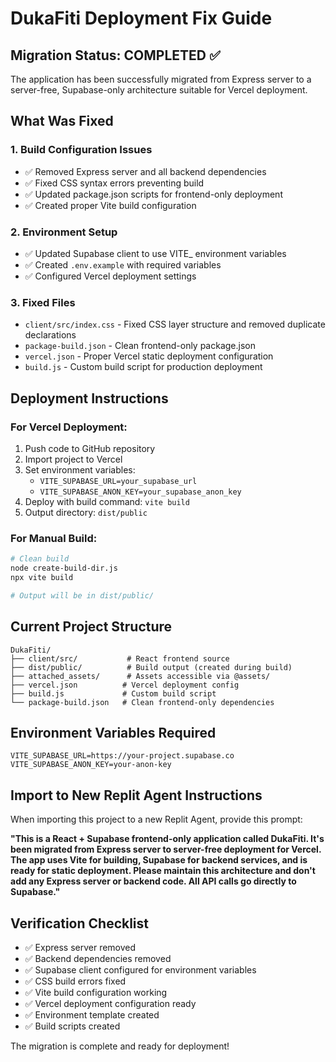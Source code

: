 # DukaFiti Deployment Fix Guide

## Migration Status: COMPLETED ✅

The application has been successfully migrated from Express server to a server-free, Supabase-only architecture suitable for Vercel deployment.

## What Was Fixed

### 1. Build Configuration Issues
- ✅ Removed Express server and all backend dependencies
- ✅ Fixed CSS syntax errors preventing build
- ✅ Updated package.json scripts for frontend-only deployment
- ✅ Created proper Vite build configuration

### 2. Environment Setup
- ✅ Updated Supabase client to use VITE_ environment variables
- ✅ Created `.env.example` with required variables
- ✅ Configured Vercel deployment settings

### 3. Fixed Files
- `client/src/index.css` - Fixed CSS layer structure and removed duplicate declarations
- `package-build.json` - Clean frontend-only package.json
- `vercel.json` - Proper Vercel static deployment configuration
- `build.js` - Custom build script for production deployment

## Deployment Instructions

### For Vercel Deployment:
1. Push code to GitHub repository
2. Import project to Vercel
3. Set environment variables:
   - `VITE_SUPABASE_URL=your_supabase_url`
   - `VITE_SUPABASE_ANON_KEY=your_supabase_anon_key`
4. Deploy with build command: `vite build`
5. Output directory: `dist/public`

### For Manual Build:
```bash
# Clean build
node create-build-dir.js
npx vite build

# Output will be in dist/public/
```

## Current Project Structure

```
DukaFiti/
├── client/src/           # React frontend source
├── dist/public/          # Build output (created during build)
├── attached_assets/      # Assets accessible via @assets/
├── vercel.json          # Vercel deployment config
├── build.js             # Custom build script
└── package-build.json   # Clean frontend-only dependencies
```

## Environment Variables Required

```
VITE_SUPABASE_URL=https://your-project.supabase.co
VITE_SUPABASE_ANON_KEY=your-anon-key
```

## Import to New Replit Agent Instructions

When importing this project to a new Replit Agent, provide this prompt:

**"This is a React + Supabase frontend-only application called DukaFiti. It's been migrated from Express server to server-free deployment for Vercel. The app uses Vite for building, Supabase for backend services, and is ready for static deployment. Please maintain this architecture and don't add any Express server or backend code. All API calls go directly to Supabase."**

## Verification Checklist

- ✅ Express server removed
- ✅ Backend dependencies removed  
- ✅ Supabase client configured for environment variables
- ✅ CSS build errors fixed
- ✅ Vite build configuration working
- ✅ Vercel deployment configuration ready
- ✅ Environment template created
- ✅ Build scripts created

The migration is complete and ready for deployment!